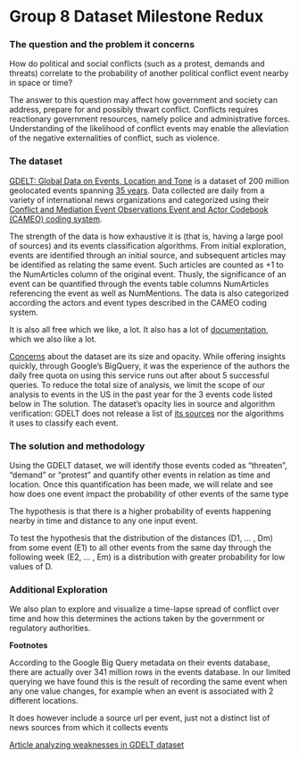 # Group 8 Dataset Milestone Redux

### The question and the problem it concerns

How do political and social conflicts (such as a protest, demands and threats) correlate to the probability of another political conflict event nearby in space or time?

The answer to this question may affect how government and society can address, prepare for and possibly thwart conflict. Conflicts requires reactionary government resources, namely police and administrative forces. Understanding of the likelihood of conflict events may enable the alleviation of the negative externalities of conflict, such as violence.

### The dataset

[GDELT: Global Data on Events, Location and Tone](http://gdeltproject.org/data.html) is a dataset of 200 million geolocated events spanning [35 years](#341mill). Data collected are daily from a variety of international news organizations and categorized using their [Conflict and Mediation Event Observations Event and Actor Codebook (CAMEO) coding system](http://data.gdeltproject.org/documentation/CAMEO.Manual.1.1b3.pdf).

The strength of the data is how exhaustive it is (that is, having a large pool of sources) and its events classification algorithms. From initial exploration, events are identified through an initial source, and subsequent articles may be identified as relating the same event. Such articles are counted as +1 to the NumArticles column of the original event. Thusly, the significance of an event can be quantified through the events table columns NumArticles referencing the event as well as NumMentions. The data is also categorized according the actors and event types described in the CAMEO coding system.

It is also all free which we like, a lot. It also has a lot of [documentation](http://gdeltproject.org/data.html#documentation), which we also like a lot.

[Concerns](#gdelt-weaknesses) about the dataset are its size and opacity. While offering insights quickly, through Google’s BigQuery, it was the experience of the authors the daily  free quota on using this service runs out after about 5 successful queries. To reduce the total size of analysis, we limit the scope of our analysis to events in the US in the past year for the 3 events code listed below in The solution. The dataset’s opacity lies in source and algorithm verification: GDELT does not release a list of [its sources](#sourceurls) nor the algorithms it uses to classify each event.

### The solution and methodology

Using the GDELT dataset, we will identify those events coded as “threaten”, “demand” or “protest” and quantify other events in relation as time and location. Once this quantification has been made, we will relate and see how does one event impact the probability of other events of the same type

The hypothesis is that there is a higher probability of events happening nearby in time and distance to any one input event.

To test the hypothesis that the distribution of the distances (D1, … , Dm) from some event (E1) to all other events from the same day through the following week (E2, … , Em) is a distribution with greater probability for low values of D.

### Additional Exploration

We also plan to explore and visualize a time-lapse spread of conflict over time and how this determines the actions taken by the government or regulatory authorities. 


**Footnotes**

<a name="341mill">According to the Google Big Query metadata on their events database, there are actually over 341 million rows in the events database. In our limited querying we have found this is the result of recording the same event when any one value changes, for example when an event is associated with 2 different locations.</a>

<a name="sourceurls">It does however include a source url per event, just not a distinct list of news sources from which it collects events</a>

<a name="gdelt-weaknesses" href="http://politicalviolenceataglance.org/2014/02/20/raining-on-the-parade-some-cautions-regarding-the-global-database-of-events-language-and-tone-dataset/">Article analyzing weaknesses in GDELT dataset</a>
